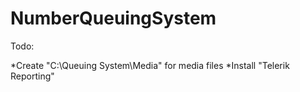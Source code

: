 # NumberQueuingSystem

Todo:

*Create "C:\Queuing System\Media\" for media files
*Install "Telerik Reporting"
